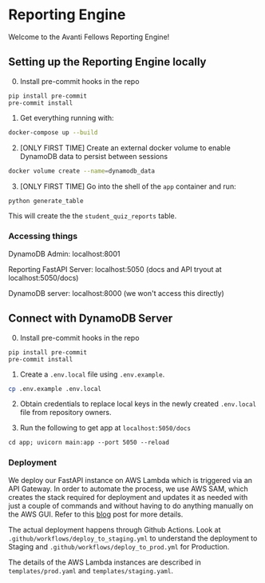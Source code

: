 # Reporting Engine

Welcome to the Avanti Fellows Reporting Engine!

## Setting up the Reporting Engine locally

0. Install pre-commit hooks in the repo
```
pip install pre-commit
pre-commit install
```

1. Get everything running with:

```bash
docker-compose up --build
```

2. [ONLY FIRST TIME] Create an external docker volume to enable DynamoDB data to persist between sessions

```bash
docker volume create --name=dynamodb_data
```

3. [ONLY FIRST TIME] Go into the shell of the `app` container and run:

```
python generate_table
```

This will create the the `student_quiz_reports` table.

### Accessing things

DynamoDB Admin: localhost:8001

Reporting FastAPI Server: localhost:5050 (docs and API tryout at localhost:5050/docs)

DynamoDB server: localhost:8000 (we won't access this directly)


## Connect with DynamoDB Server
0. Install pre-commit hooks in the repo
```
pip install pre-commit
pre-commit install
```
1. Create a `.env.local` file using `.env.example`.
```sh
cp .env.example .env.local
```
2. Obtain credentials to replace local keys in the newly created `.env.local` file from repository owners.

3. Run the following to get app at `localhost:5050/docs`
```
cd app; uvicorn main:app --port 5050 --reload
```
### Deployment
We deploy our FastAPI instance on AWS Lambda which is triggered via an API Gateway. In order to automate the process, we use AWS SAM, which creates the stack required for deployment and updates it as needed with just a couple of commands and without having to do anything manually on the AWS GUI. Refer to this [blog](https://www.eliasbrange.dev/posts/deploy-fastapi-on-aws-part-1-lambda-api-gateway/) post for more details.

The actual deployment happens through Github Actions. Look at `.github/workflows/deploy_to_staging.yml` to understand the deployment to Staging and `.github/workflows/deploy_to_prod.yml` for Production.

The details of the AWS Lambda instances are described in `templates/prod.yaml` and `templates/staging.yaml`.
